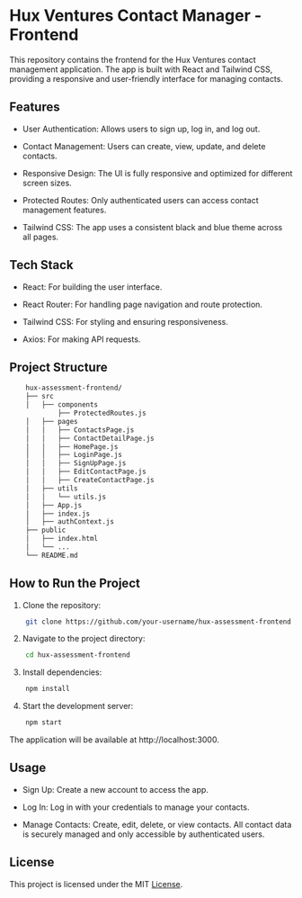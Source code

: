 # Hux Ventures Contact Manager - Frontend
This repository contains the frontend for the Hux Ventures contact management application. The app is built with React and Tailwind CSS, providing a responsive and user-friendly interface for managing contacts.

## Features
+ User Authentication: Allows users to sign up, log in, and log out.
- Contact Management: Users can create, view, update, and delete contacts.
+ Responsive Design: The UI is fully responsive and optimized for different screen sizes.
- Protected Routes: Only authenticated users can access contact management features.
+ Tailwind CSS: The app uses a consistent black and blue theme across all pages.

## Tech Stack
+ React: For building the user interface.
- React Router: For handling page navigation and route protection.
+ Tailwind CSS: For styling and ensuring responsiveness.
- Axios: For making API requests.

## Project Structure

```bash
    hux-assessment-frontend/
    ├── src
    │   ├── components
            ├── ProtectedRoutes.js
    │   ├── pages
    │   │   ├── ContactsPage.js
    │   │   ├── ContactDetailPage.js
    │   │   ├── HomePage.js
    │   │   ├── LoginPage.js
    │   │   ├── SignUpPage.js
    │   │   ├── EditContactPage.js
    │   │   ├── CreateContactPage.js
    │   ├── utils
    │   │   └── utils.js
    │   ├── App.js
    │   ├── index.js
    │   ├── authContext.js
    ├── public
    │   ├── index.html
    │   └── ...
    └── README.md
```

## How to Run the Project
1. Clone the repository:

```bash
    git clone https://github.com/your-username/hux-assessment-frontend.git
```
2. Navigate to the project directory:

```bash
    cd hux-assessment-frontend
```
3. Install dependencies:

```bash
    npm install
```

4. Start the development server:

```bash
    npm start
```
The application will be available at http://localhost:3000.


## Usage
+ Sign Up: Create a new account to access the app.
- Log In: Log in with your credentials to manage your contacts.
+ Manage Contacts: Create, edit, delete, or view contacts. All contact data is securely managed and only accessible by authenticated users.

## License
This project is licensed under the MIT [License](https://).